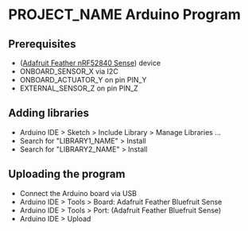 # PROJECT_NAME Arduino Program

## Prerequisites
* ([Adafruit Feather nRF52840 Sense](https://github.com/tamberg/mse-tsm-mobcom/wiki/Feather-nRF52840-Sense)) device
* ONBOARD_SENSOR_X via I2C
* ONBOARD_ACTUATOR_Y on pin PIN_Y 
* EXTERNAL_SENSOR_Z on pin PIN_Z

## Adding libraries
* Arduino IDE > Sketch > Include Library > Manage Libraries ...
* Search for "LIBRARY1_NAME" > Install
* Search for "LIBRARY2_NAME" > Install

## Uploading the program
* Connect the Arduino board via USB
* Arduino IDE > Tools > Board: Adafruit Feather Bluefruit Sense
* Arduino IDE > Tools > Port: (Adafruit Feather Bluefruit Sense)
* Arduino IDE > Upload

